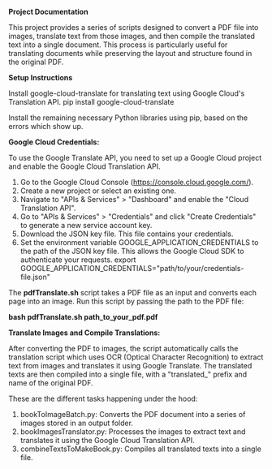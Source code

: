 **Project Documentation**

This project provides a series of scripts designed to convert a PDF file into images, translate text from those images, and then compile the translated text into a single document. This process is particularly useful for translating documents while preserving the layout and structure found in the original PDF.

**Setup Instructions**

Install google-cloud-translate for translating text using Google Cloud's Translation API. 
pip install google-cloud-translate

Install the remaining necessary Python libraries using pip, based on the errors which show up.


**Google Cloud Credentials:**

To use the Google Translate API, you need to set up a Google Cloud project and enable the Google Cloud Translation API.
1. Go to the Google Cloud Console (https://console.cloud.google.com/).
2. Create a new project or select an existing one.
3. Navigate to "APIs & Services" > "Dashboard" and enable the "Cloud Translation API".
4. Go to "APIs & Services" > "Credentials" and click "Create Credentials" to generate a new service account key.
5. Download the JSON key file. This file contains your credentials.
6. Set the environment variable GOOGLE_APPLICATION_CREDENTIALS to the path of the JSON key file. This allows the Google Cloud SDK to authenticate your requests.
   export GOOGLE_APPLICATION_CREDENTIALS="path/to/your/credentials-file.json"


The **pdfTranslate.sh** script takes a PDF file as an input and converts each page into an image.
Run this script by passing the path to the PDF file:

**bash pdfTranslate.sh path_to_your_pdf.pdf**

**Translate Images and Compile Translations:**

After converting the PDF to images, the script automatically calls the translation script which uses OCR (Optical Character Recognition) to extract text from images and translates it using Google Translate. The translated texts are then compiled into a single file, with a "translated_" prefix and name of the original PDF.

These are the different tasks happening under the hood:

1. bookToImageBatch.py: Converts the PDF document into a series of images stored in an output folder.
2. bookImagesTranslator.py: Processes the images to extract text and translates it using the Google Cloud Translation API.
3. combineTextsToMakeBook.py: Compiles all translated texts into a single file.
